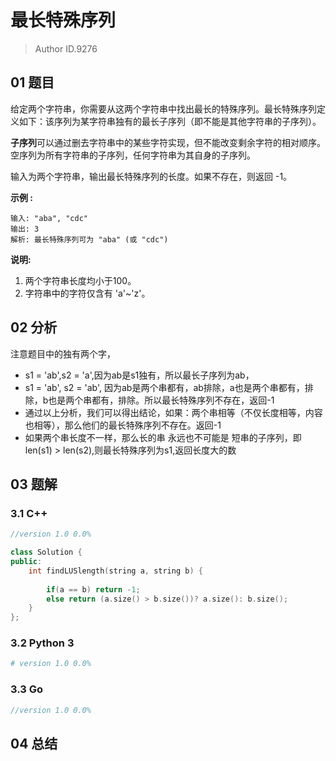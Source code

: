 # 最长特殊序列
> Author ID.9276

## 01 题目

给定两个字符串，你需要从这两个字符串中找出最长的特殊序列。最长特殊序列定义如下：该序列为某字符串独有的最长子序列（即不能是其他字符串的子序列）。

**子序列**可以通过删去字符串中的某些字符实现，但不能改变剩余字符的相对顺序。空序列为所有字符串的子序列，任何字符串为其自身的子序列。

输入为两个字符串，输出最长特殊序列的长度。如果不存在，则返回 -1。

**示例 :**

```
输入: "aba", "cdc"
输出: 3
解析: 最长特殊序列可为 "aba" (或 "cdc")
```

**说明:**

1. 两个字符串长度均小于100。
2. 字符串中的字符仅含有 'a'~'z'。

## 02 分析


 注意题目中的独有两个字，
- s1 = 'ab',s2 = 'a',因为ab是s1独有，所以最长子序列为ab，
- s1 = 'ab', s2 = 'ab', 因为ab是两个串都有，ab排除，a也是两个串都有，排除，b也是两个串都有，排除。所以最长特殊序列不存在，返回-1
- 通过以上分析，我们可以得出结论，如果：两个串相等（不仅长度相等，内容也相等），那么他们的最长特殊序列不存在。返回-1
- 如果两个串长度不一样，那么长的串   永远也不可能是   短串的子序列，即len(s1) > len(s2),则最长特殊序列为s1,返回长度大的数


## 03 题解

### 3.1 C++

```c++
//version 1.0 0.0%

class Solution {
public:
    int findLUSlength(string a, string b) {
        
        if(a == b) return -1;
        else return (a.size() > b.size())? a.size(): b.size();
    }
};
```

### 3.2 Python 3

```python
# version 1.0 0.0%

```

### 3.3 Go

```Go
//version 1.0 0.0%

```



## 04 总结

